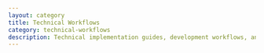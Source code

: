 ```yaml
---
layout: category
title: Technical Workflows
category: technical-workflows
description: Technical implementation guides, development workflows, and engineering processes.
---
```

